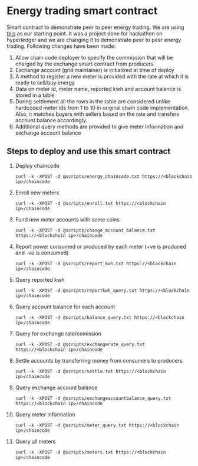 # Energy trading smart contract
Smart contract to demonstrate peer to peer energy trading. We are using [this](https://github.com/olegabu/decentralized-energy-utility) as our starting point. It was a project done for hackathon on hyperledger and we are changing it to demonstrate peer to peer energy trading. Following changes have been made:

1. Allow chain code deployer to specify the commission that will be charged by the exchange smart contract from producers
1. Exchange account (grid maintainer) is initialized at time of deploy
1. A method to register a new meter is provided with the rate at which it is ready to sell/buy energy
1. Data on meter id, meter name, reported kwh and account balance is stored in a table
1. During settlement all the rows in the table are considered unlike hardcoded meter ids from 1 to 10 in original chain code implementation. Also, it matches buyers with sellers based on the rate and transfers account balance accordingly.
1. Additional query methods are provided to give meter information and exchange account balance

## Steps to deploy and use this smart contract
1. Deploy chaincode

    ```
    curl -k -XPOST -d @scripts/energy_chaincode.txt https://<blockchain ip>/chaincode
    ```
1. Enroll new meters

    ```
    curl -k -XPOST -d @scripts/enroll.txt https://<blockchain ip>/chaincode
    ```
1. Fund new meter accounts with some coins

    ```
    curl -k -XPOST -d @scripts/change_account_balance.txt https://<blockchain ip>/chaincode
    ```
1. Report power consumed or produced by each meter (+ve is produced and -ve is consumed)

    ```
    curl -k -XPOST -d @scripts/report_kwh.txt https://<blockchain ip>/chaincode
    ```
1. Query reported kwh

    ```
    curl -k -XPOST -d @scripts/reportkwh_query.txt https://<blockchain ip>/chaincode
    ```
1. Query account balance for each account

    ```
    curl -k -XPOST -d @scripts/balance_query.txt https://<blockchain ip>/chaincode
    ```
1. Query for exchange rate/comission

    ```
    curl -k -XPOST -d @scripts/exchangerate_query.txt https://<blockchain ip>/chaincode
    ```
1. Settle accounts by transferring money from consumers to producers

    ```
    curl -k -XPOST -d @scripts/settle.txt https://<blockchain ip>/chaincode
    ```
1. Query exchange account balance

    ```
    curl -k -XPOST -d @scripts/exchangeaccountbalance_query.txt https://<blockchain ip>/chaincode
    ```
1. Query meter information

    ```
    curl -k -XPOST -d @scripts/meter_query.txt https://<blockchain ip>/chaincode
    ```
1. Query all meters

    ```
    curl -k -XPOST -d @scripts/meters.txt https://<blockchain ip>/chaincode
    ```